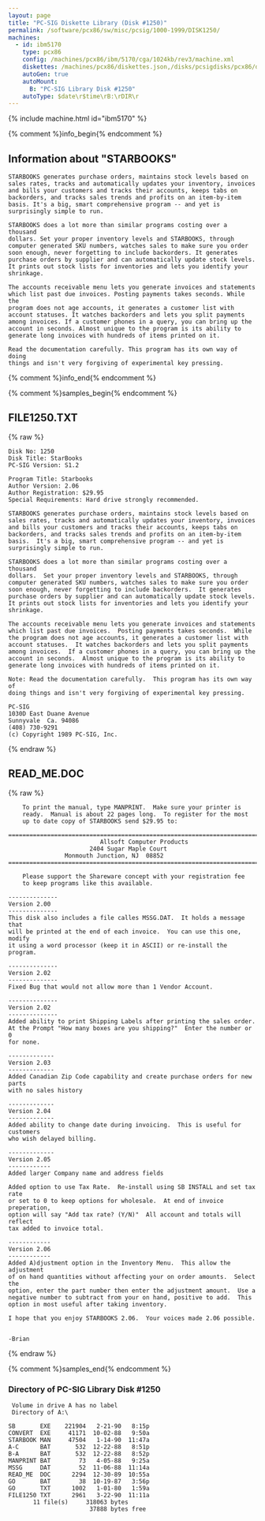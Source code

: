 ```yaml
---
layout: page
title: "PC-SIG Diskette Library (Disk #1250)"
permalink: /software/pcx86/sw/misc/pcsig/1000-1999/DISK1250/
machines:
  - id: ibm5170
    type: pcx86
    config: /machines/pcx86/ibm/5170/cga/1024kb/rev3/machine.xml
    diskettes: /machines/pcx86/diskettes.json,/disks/pcsigdisks/pcx86/diskettes.json
    autoGen: true
    autoMount:
      B: "PC-SIG Library Disk #1250"
    autoType: $date\r$time\rB:\rDIR\r
---
```


{% include machine.html id="ibm5170" %}

{% comment %}info_begin{% endcomment %}

## Information about "STARBOOKS"

    STARBOOKS generates purchase orders, maintains stock levels based on
    sales rates, tracks and automatically updates your inventory, invoices
    and bills your customers and tracks their accounts, keeps tabs on
    backorders, and tracks sales trends and profits on an item-by-item
    basis. It's a big, smart comprehensive program -- and yet is
    surprisingly simple to run.
    
    STARBOOKS does a lot more than similar programs costing over a thousand
    dollars. Set your proper inventory levels and STARBOOKS, through
    computer generated SKU numbers, watches sales to make sure you order
    soon enough, never forgetting to include backorders. It generates
    purchase orders by supplier and can automatically update stock levels.
    It prints out stock lists for inventories and lets you identify your
    shrinkage.
    
    The accounts receivable menu lets you generate invoices and statements
    which list past due invoices. Posting payments takes seconds. While the
    program does not age accounts, it generates a customer list with
    account statuses. It watches backorders and lets you split payments
    among invoices. If a customer phones in a query, you can bring up the
    account in seconds. Almost unique to the program is its ability to
    generate long invoices with hundreds of items printed on it.
    
    Read the documentation carefully. This program has its own way of doing
    things and isn't very forgiving of experimental key pressing.
{% comment %}info_end{% endcomment %}

{% comment %}samples_begin{% endcomment %}

## FILE1250.TXT

{% raw %}
```
Disk No: 1250                                                           
Disk Title: StarBooks                                                   
PC-SIG Version: S1.2                                                    
                                                                        
Program Title: Starbooks                                                
Author Version: 2.06                                                    
Author Registration: $29.95                                             
Special Requirements: Hard drive strongly recommended.                  
                                                                        
STARBOOKS generates purchase orders, maintains stock levels based on    
sales rates, tracks and automatically updates your inventory, invoices  
and bills your customers and tracks their accounts, keeps tabs on       
backorders, and tracks sales trends and profits on an item-by-item      
basis.  It's a big, smart comprehensive program -- and yet is           
surprisingly simple to run.                                             
                                                                        
STARBOOKS does a lot more than similar programs costing over a thousand 
dollars.  Set your proper inventory levels and STARBOOKS, through       
computer generated SKU numbers, watches sales to make sure you order    
soon enough, never forgetting to include backorders.  It generates      
purchase orders by supplier and can automatically update stock levels.  
It prints out stock lists for inventories and lets you identify your    
shrinkage.                                                              
                                                                        
The accounts receivable menu lets you generate invoices and statements  
which list past due invoices.  Posting payments takes seconds.  While   
the program does not age accounts, it generates a customer list with    
account statuses.  It watches backorders and lets you split payments    
among invoices.  If a customer phones in a query, you can bring up the  
account in seconds.  Almost unique to the program is its ability to     
generate long invoices with hundreds of items printed on it.            
                                                                        
Note: Read the documentation carefully.  This program has its own way of
doing things and isn't very forgiving of experimental key pressing.     
                                                                        
PC-SIG                                                                  
1030D East Duane Avenue                                                 
Sunnyvale  Ca. 94086                                                    
(408) 730-9291                                                          
(c) Copyright 1989 PC-SIG, Inc.                                         
```
{% endraw %}

## READ_ME.DOC

{% raw %}
```
	To print the manual, type MANPRINT.  Make sure your printer is
	ready.  Manual is about 22 pages long.  To register for the most
	up to date copy of STARBOOKS send $29.95 to:

============================================================================
                          Allsoft Computer Products
	                   2404 Sugar Maple Court        
		        Monmouth Junction, NJ  08852
============================================================================

	Please support the Shareware concept with your registration fee
	to keep programs like this available.

--------------
Version 2.00
--------------
This disk also includes a file calles MSSG.DAT.  It holds a message that
will be printed at the end of each invoice.  You can use this one, modify
it using a word processor (keep it in ASCII) or re-install the program.

--------------
Version 2.02
--------------
Fixed Bug that would not allow more than 1 Vendor Account.

--------------
Version 2.02
--------------
Added ability to print Shipping Labels after printing the sales order.
At the Prompt "How many boxes are you shipping?"  Enter the number or 0
for none.

-------------
Version 2.03
-------------
Added Canadian Zip Code capability and create purchase orders for new parts
with no sales history

-------------
Version 2.04
-------------
Added ability to change date during invoicing.  This is useful for customers
who wish delayed billing.

-------------
Version 2.05
------------
Added larger Company name and address fields

Added option to use Tax Rate.  Re-install using SB INSTALL and set tax rate
or set to 0 to keep options for wholesale.  At end of invoice preperation,
option will say "Add tax rate? (Y/N)"  All account and totals will reflect
tax added to invoice total.

------------
Version 2.06
------------
Added A)djustment option in the Inventory Menu.  This allow the adjustment
of on hand quantities without affecting your on order amounts.  Select the
option, enter the part number then enter the adjustment amount.  Use a 
negative number to subtract from your on hand, positive to add.  This 
option in most useful after taking inventory.

I hope that you enjoy STARBOOKS 2.06.  Your voices made 2.06 possible.


-Brian
```
{% endraw %}

{% comment %}samples_end{% endcomment %}

### Directory of PC-SIG Library Disk #1250

     Volume in drive A has no label
     Directory of A:\

    SB       EXE    221904   2-21-90   8:15p
    CONVERT  EXE     41171  10-02-88   9:50a
    STARBOOK MAN     47504   1-14-90  11:47a
    A-C      BAT       532  12-22-88   8:51p
    B-A      BAT       532  12-22-88   8:52p
    MANPRINT BAT        73   4-05-88   9:25a
    MSSG     DAT        52  11-06-88  11:14a
    READ_ME  DOC      2294  12-30-89  10:55a
    GO       BAT        38  10-19-87   3:56p
    GO       TXT      1002   1-01-80   1:59a
    FILE1250 TXT      2961   3-22-90  11:11a
           11 file(s)     318063 bytes
                           37888 bytes free
